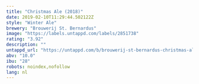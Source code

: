 ```yaml
---
title: "Christmas Ale (2018)"
date: 2019-02-10T11:29:44.502122Z
style: "Winter Ale"
brewery: "Brouwerij St. Bernardus"
image: "https://labels.untappd.com/labels/2851738"
rating: "3.92"
description: ""
untappd_url: "https://untappd.com/b/brouwerij-st-bernardus-christmas-ale-2018/2851738"
abv: "10.0"
ibu: "28"
robots: noindex,nofollow
lang: nl
---
```

